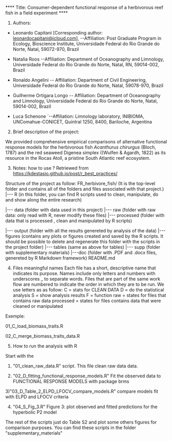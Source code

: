 **** Title: Consumer-dependent functional response of a herbivorous reef fish in a field experiment ****
 1. Authors: 
 - Leonardo Capitani [Corresponding author: leonardocapitani@icloud.com],
       --Affiliation: Post Graduate Program in Ecology, Bioscience Institute, Universidade Federal do Rio Grande do Norte, Natal, 59072-970, Brazil
       
 - Natalia Roos
       --Affiliation: Department of Oceanography and Limnology, Universidade Federal do Rio Grande do Norte, Natal, RN, 59014-002, Brazil
       
 - Ronaldo Angelini
      -- Affiliation: Department of Civil Engineering, Universidade Federal do Rio Grande do Norte, Natal, 59078-970, Brazil
    
 - Guilherme Ortigara Longo 
     -- Affiliation: Department of Oceanography and Limnology, Universidade Federal do Rio Grande do Norte, Natal, 59014-002, Brazil
      
  - Luca Schenone
       ´--Affiliation: Limnology laboratory, INIBIOMA, UNComahue-CONICET, Quintral 1250, 8400, Bariloche, Argentina

2. Brief description of the project: 

We provided comprehensive empirical comparisons of alternative functional response models for the herbivorous fish *Acanthurus chirurgus* (Bloch, 1787) and the red seaweed Digenea simplex ((Wulfen & Agardh, 1822) as its resource in the Rocas Atoll, a pristine South Atlantic reef ecosystem. 

3. Notes: how to use ? Retriewed from https://kdestasio.github.io/post/r_best_practices/

Structure of the project as follow: 
FR_herbivore_fish/ (It is the top-level folder and contains all of the folders                         and files associated with that project.)
|--- R (in this folder, you can find R scripts used to clean, manipulate, do and show along the entire research)

|--- data (folder with data used in this project)
     |--- raw (folder with raw data: only read with R, never modify these files)
     |--- processed (folder with data that is processed , clean and manipulated by R                      scripts)

|--- output (folder with all the results genereted by analysis of the data)
     |---figures (contains any plots or figures created and saved by the R scripts. It should be possible to delete and regenerate this folder with the scripts in the project folder)
     |--- tables (same as above for  tables)
     |--- supp (folder with supplementary materials)
|---doc (folder with .PDF and .docx files, genereted by R Markdown framework)
README.md

4. Files meaningful names
Each file has a short, descriptive name that indicates its purpose. Names  include only letters and numbers with underscores _ to separate words. Files that are part of the same work flow are numbered to indicate the order in which they are to be run. We use letters as as follow: 
C = stats for CLEAN DATA 
D = do the statistical analysis 
S = show analysis results 
F = function 
raw = states for files that contains raw data
processed = states for files contains data that were cleaned or manipulated 

Exemple:

01_C_load_biomass_traits.R

02_C_merge_biomass_traits_data.R

5. How to run the analysis with R  

Start with the 
1) "01_clean_raw_data.R" script.  This file clean raw data data.

2) "02_D_fitting_functional_response_models.R"
Fit the observed data to FUNCTIONAL RESPONSE MODELS with package brms    

3)"03_D_Table_2_ELPD_LFOCV_compare_models.R"
compare models fit with ELPD and LFOCV criteria    

4) "04_S_Fig_3.R" 
Figure 3: plot observed and fitted predictions for the hyperbolic P2 model 
     

The rest of the scripts just do Table S2 and plot some others figures for comparison purposes. You can find these scripts in the folder "supplementary_materials"

